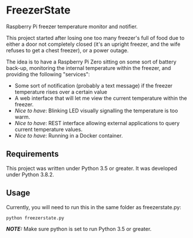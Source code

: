 # FreezerState
Raspberry Pi freezer temperature monitor and notifier. 

This project started after losing one too many freezer's full of food due to either a door not completely closed (it's an upright freezer, and the wife refuses to get a chest freezer), or a power outage. 

The idea is to have a Raspberry Pi Zero sitting on some sort of battery back-up, monitoring the internal temperature within the freezer, and providing the following "services":

* Some sort of notification (probably a text message) if the freezer temperature rises over a certain value
* A web interface that will let me view the current temperature within the freezer.
* _Nice to have_: Blinking LED visually signalling the temperature is too warm.
* _Nice to have_: REST interface allowing external applications to query current temperature values.
* _Nice to have_: Running in a Docker container.


## Requirements

This project was written under Python 3.5 or greater. It was developed under Python 3.8.2. 

## Usage

Currently, you will need to run this in the same folder as freezerstate.py:

```
python freezerstate.py
```

***NOTE:*** Make sure python is set to run Python 3.5 or greater. 